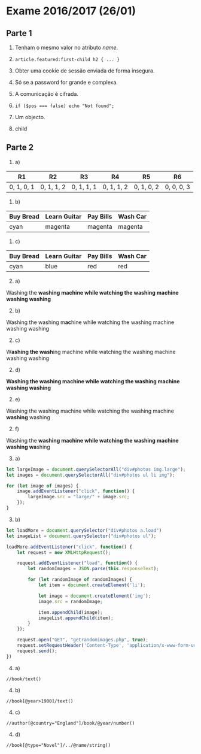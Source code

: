 # Exame 2016/2017 (26/01)

## Parte 1

1. Tenham o mesmo valor no atributo *name*.

2. `article.featured:first-child h2 { ... }`

3. Obter uma cookie de sessão enviada de forma insegura.

4. Só se a password for grande e complexa.

5. A comunicação é cifrada.

6. `if ($pos === false) echo "Not found";`

7. Um objecto.

8. child

## Parte 2

1. a)

| R1         | R2         | R3         | R4         | R5         | R6         |
|------------|------------|------------|------------|------------|------------|
| 0, 1, 0, 1 | 0, 1, 1, 2 | 0, 1, 1, 1 | 0, 1, 1, 2 | 0, 1, 0, 2 | 0, 0, 0, 3 |

1. b)

| Buy Bread | Learn Guitar | Pay Bills | Wash Car |
|-----------|--------------|-----------|----------|
| cyan      | magenta      | magenta   | magenta  |

1. c)

| Buy Bread | Learn Guitar | Pay Bills | Wash Car |
|-----------|--------------|-----------|----------|
| cyan      | blue         | red       | red      |

2. a)

Washing the **washing machine while watching the washing machine washing washing**

2. b)

Washing the washing m**ac**hine while watching the washing machine washing washing

2. c)

W**ashing the wash**ing machine while watching the washing machine washing washing

2. d)

**Washing the washing machine while watching the washing machine washing washing**

2. e)

Washing the washing machine while watching the washing machine **washing** washing

2. f)

Washing the **washing machine while watching the washing machine washing wa**shing

3. a)

```js
let largeImage = document.querySelectorAll("div#photos img.large");
let images = document.querySelectorAll("div#photos ul li img");

for (let image of images) {
    image.addEventListener("click", function() {
        largeImage.src = "large/" + image.src;
    });
}
```

3. b)

```js
let loadMore = document.querySelector("div#photos a.load")
let imageList = document.querySelector("div#photos ul");

loadMore.addEventListener("click", function() {
    let request = new XMLHttpRequest();

    request.addEventListener("load", function() {
        let randomImages = JSON.parse(this.responseText);

        for (let randomImage of randomImages) {
            let item = document.createElement('li'); 

            let image = document.createElement('img'); 
            image.src = randomImage;

            item.appendChild(image);
            imageList.appendChild(item);
        }
    });

    request.open("GET", "getrandomimages.php", true);
    request.setRequestHeader('Content-Type', 'application/x-www-form-urlencoded');
    request.send();
})
```

4. a)

`//book/text()`

4. b)

`//book[@year>1900]/text()`

4. c)

`//author[@country="England"]/book/@year/number()`

4. d)

`//book[@type="Novel"]/../@name/string()`

